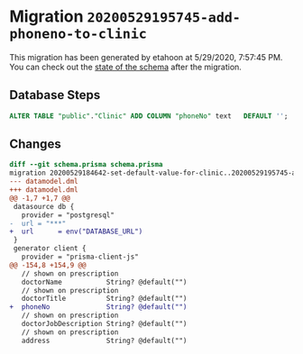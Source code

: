 # Migration `20200529195745-add-phoneno-to-clinic`

This migration has been generated by etahoon at 5/29/2020, 7:57:45 PM.
You can check out the [state of the schema](./schema.prisma) after the migration.

## Database Steps

```sql
ALTER TABLE "public"."Clinic" ADD COLUMN "phoneNo" text   DEFAULT '';
```

## Changes

```diff
diff --git schema.prisma schema.prisma
migration 20200529184642-set-default-value-for-clinic..20200529195745-add-phoneno-to-clinic
--- datamodel.dml
+++ datamodel.dml
@@ -1,7 +1,7 @@
 datasource db {
   provider = "postgresql"
-  url = "***"
+  url      = env("DATABASE_URL")
 }
 generator client {
   provider = "prisma-client-js"
@@ -154,8 +154,9 @@
   // shown on prescription
   doctorName           String? @default("")
   // shown on prescription
   doctorTitle          String? @default("")
+  phoneNo              String? @default("")
   // shown on prescription
   doctorJobDescription String? @default("")
   // shown on prescription
   address              String? @default("")
```


